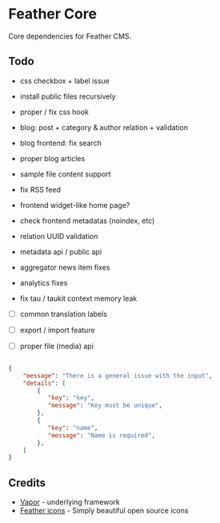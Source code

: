 # Feather Core

Core dependencies for Feather CMS.


## Todo

- css checkbox + label issue
- install public files recursively
- proper / fix css hook
- blog: post + category & author relation + validation
- blog frontend: fix search
- proper blog articles
- sample file content support

- fix RSS feed
- frontend widget-like home page?
- check frontend metadatas (noindex, etc)

- relation UUID validation 
- metadata api / public api

- aggregator news item fixes
- analytics fixes

- fix tau / taukit context memory leak

- [ ] common translation labels
- [ ] export / import feature
- [ ] proper file (media) api 



```json

{
    "message": "There is a general issue with the input",
    "details": [
        {
           "key": "key",
           "message": "Key must be unique",
        },
        {
           "key": "name",
           "message": "Name is required",
        },
    ]
}


```

## Credits

- [Vapor](https://vapor.codes/) - underlying framework
- [Feather icons](https://feathericons.com/) - Simply beautiful open source icons
